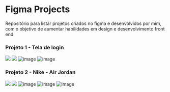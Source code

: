 # Figma Projects

Repositório para listar projetos criados no figma e desenvolvidos por mim, com o objetivo de aumentar habilidades em design e desenvolvimento front end.

### Projeto 1 - Tela de login

<a href="https://www.figma.com/file/467Vx0fXqiCHwhwlbLsKVs/Login?type=design&node-id=0%3A1&mode=design&t=TM4FPt5knpx1Rv8G-1" target="_blank"><img src="https://img.shields.io/badge/Figma-F24E1E?style=for-the-badge&logo=figma&logoColor=white" target="_blank"></a>
<a href="https://login-screen-project.netlify.app/" target="_blank"><img src="https://img.shields.io/badge/Netlify-00C7B7?style=for-the-badge&logo=netlify&logoColor=white" target="_blank"></a>
![image](https://github.com/jeansilvatech/figma-projects/assets/23384348/ab42351e-80d6-4cd1-9d63-b5acddce1d36)
![image](https://github.com/jeansilvatech/figma-projects/assets/23384348/31f1d72b-7351-41c7-9a3e-cda22dd51076)

### Projeto 2 - Nike - Air Jordan

<a href="https://www.figma.com/file/KKiICfIpS1bTHw0SqvOuQZ/Nike?type=design&t=w7lkNF6VsBp1tKxT-6"><img src="https://img.shields.io/badge/Figma-F24E1E?style=for-the-badge&logo=figma&logoColor=white" target="_blank"></a>
<a href="https://nike-air-jordan-project.netlify.app" target="_blank"><img src="https://img.shields.io/badge/Netlify-00C7B7?style=for-the-badge&logo=netlify&logoColor=white" target="_blank"></a>
![image](https://github.com/jeansilvatech/figma-projects/assets/23384348/66b2e229-fd4b-42c1-be7b-cf3e5c40a4a3)
![image](https://github.com/jeansilvatech/figma-projects/assets/23384348/ee3f8bda-b2e9-40ff-af53-0b37caf53fed)
![image](https://github.com/jeansilvatech/figma-projects/assets/23384348/8cf40c99-a3b7-447f-b446-bbdbb3981f86)


